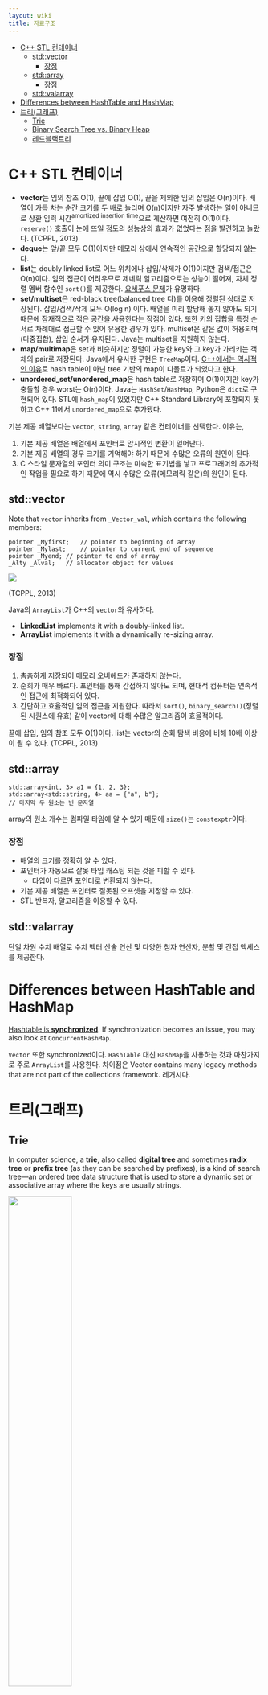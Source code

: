 ```yaml
---
layout: wiki 
title: 자료구조
---
```


<!-- TOC -->

- [C++ STL 컨테이너](#c-stl-컨테이너)
    - [std::vector](#stdvector)
        - [장점](#장점)
    - [std::array](#stdarray)
        - [장점](#장점-1)
    - [std::valarray](#stdvalarray)
- [Differences between HashTable and HashMap](#differences-between-hashtable-and-hashmap)
- [트리(그래프)](#트리그래프)
    - [Trie](#trie)
    - [Binary Search Tree vs. Binary Heap](#binary-search-tree-vs-binary-heap)
    - [레드블랙트리](#레드블랙트리)

<!-- /TOC -->

# C++ STL 컨테이너
- **vector**는 임의 참조 O(1), 끝에 삽입 O(1), 끝을 제외한 임의 삽입은 O(n)이다. 배열이 가득 차는 순간 크기를 두 배로 늘리며 O(n)이지만 자주 발생하는 일이 아니므로 상환 입력 시간<sup>amortized insertion time</sup>으로 계산하면 여전히 O(1)이다.   
`reserve()` 호출이 눈에 뜨일 정도의 성능상의 효과가 없었다는 점을 발견하고 놀랐다. (TCPPL, 2013)
- **deque**는 앞/끝 모두 O(1)이지만 메모리 상에서 연속적인 공간으로 할당되지 않는다.
- **list**는 doubly linked list로 어느 위치에나 삽입/삭제가 O(1)이지만 검색/접근은 O(n)이다. 임의 접근이 어려우므로 제네릭 알고리즘으로는 성능이 떨어져, 자체 정렬 멤버 함수인 `sort()`를 제공한다. [요세푸스 문제](http://www.cplusplus.com/forum/beginner/113281/)가 유명하다.
- **set/multiset**은 red-black tree(balanced tree 다)를 이용해 정렬된 상태로 저장된다. 삽입/검색/삭제 모두 O(log n) 이다. 배열을 미리 할당해 놓지 않아도 되기 때문에 잠재적으로 적은 공간을 사용한다는 장점이 있다. 또한 키의 집합을 특정 순서로 차례대로 접근할 수 있어 유용한 경우가 있다. multiset은 같은 값이 허용되며(다중집합), 삽입 순서가 유지된다. Java는 multiset을 지원하지 않는다.
- **map/multimap**은 set과 비슷하지만 정렬이 가능한 key와 그 key가 가리키는 객체의 pair로 저장된다. Java에서 유사한 구현은 `TreeMap`이다. [C++에서는 역사적인 이유](https://stackoverflow.com/a/22666011/3513266)로 hash table이 아닌 tree 기반의 map이 디폴트가 되었다고 한다.
- **unordered_set/unordered_map**은 hash table로 저장하며 O(1)이지만 key가 충돌할 경우 worst는 O(n)이다. Java는 `HashSet`/`HashMap`, Python은 `dict`로 구현되어 있다. STL에 `hash_map`이 있었지만 C++ Standard Library에 포함되지 못하고 C++ 11에서 `unordered_map`으로 추가됐다. 

기본 제공 배열보다는 `vector`, `string`, `array` 같은 컨테이너를 선택한다. 이유는,
1. 기본 제공 배열은 배열에서 포인터로 암시적인 변환이 일어난다.
1. 기본 제공 배열의 경우 크기를 기억해야 하기 때문에 수많은 오류의 원인이 된다.
1. C 스타일 문자열의 포인터 의미 구조는 미숙한 표기법을 낳고 프로그래머의 추가적인 작업을 필요로 하기 때문에 역시 수많은 오류(메모리릭 같은)의 원인이 된다.

## std::vector
Note that `vector` inherits from `_Vector_val`, which contains the following members:
```
pointer _Myfirst;   // pointer to beginning of array
pointer _Mylast;    // pointer to current end of sequence
pointer _Myend; // pointer to end of array
_Alty _Alval;   // allocator object for values
```

<img src="https://user-images.githubusercontent.com/1250095/35043117-a8ac8f26-fbce-11e7-8a1e-af351f134007.jpeg" />

(TCPPL, 2013)

Java의 `ArrayList`가 C++의 `vector`와 유사하다.
- **LinkedList** implements it with a doubly-linked list. 
- **ArrayList** implements it with a dynamically re-sizing array.

### 장점
1. 촘촘하게 저장되어 메모리 오버헤드가 존재하지 않는다.
1. 순회가 매우 빠르다. 포인터를 통해 간접하지 않아도 되며, 현대적 컴퓨터는 연속적인 접근에 최적화되어 있다.
1. 간단하고 효율적인 임의 접근을 지원한다. 따라서 `sort()`, `binary_search()`(정렬된 시퀀스에 유효) 같이 vector에 대해 수많은 알고리즘이 효율적이다.

끝에 삽입, 임의 참조 모두 O(1)이다. list는 vector의 순회 탐색 비용에 비해 10배 이상이 될 수 있다. (TCPPL, 2013)

## std::array
```
std::array<int, 3> a1 = {1, 2, 3};
std::array<std::string, 4> aa = {"a", b"};
// 마지막 두 원소는 빈 문자열
```

array의 원소 개수는 컴파일 타임에 알 수 있기 때문에 `size()`는 `constexptr`이다.

### 장점
* 배열의 크기를 정확히 알 수 있다.
* 포인터가 자동으로 잘못 타입 캐스팅 되는 것을 피할 수 있다.
    * 타입이 다르면 포인터로 변환되지 않는다.
* 기본 제공 배열은 포인터로 잘못된 오프셋을 지정할 수 있다.
* STL 반복자, 알고리즘을 이용할 수 있다.

## std::valarray
단일 차원 수치 배열로 수치 벡터 산술 연산 및 다양한 첨자 연산자, 분할 및 간접 액세스를 제공한다.

# Differences between HashTable and HashMap
[Hashtable is **synchronized**](https://stackoverflow.com/a/40878/3513266). If synchronization becomes an issue, you may also look at `ConcurrentHashMap`.

`Vector` 또한 synchronized이다. `HashTable` 대신 `HashMap`을 사용하는 것과 마찬가지로 주로 `ArrayList`를 사용한다. 차이점은 Vector contains many legacy methods that are not part of the collections framework. 레거시다.

# 트리(그래프)
## Trie
In computer science, a **trie**, also called **digital tree** and sometimes **radix tree** or **prefix tree** (as they can be searched by prefixes), is a kind of search tree—an ordered tree data structure that is used to store a dynamic set or associative array where the keys are usually strings.

<img width="50%" src="https://upload.wikimedia.org/wikipedia/commons/thumb/b/be/Trie_example.svg/500px-Trie_example.svg.png" />

## Binary Search Tree vs. Binary Heap
<img src="https://upload.wikimedia.org/wikipedia/commons/thumb/d/da/Binary_search_tree.svg/400px-Binary_search_tree.svg.png" width="50%" />

**BST** have average of O(log⁡ n) for insertion, deletion, and search. BST는 노드가 자식(child)의 왼쪽 보다 크고, 오른쪽 보다 작은 값으로 구성된다.

<img src="https://upload.wikimedia.org/wikipedia/commons/thumb/3/38/Max-Heap.svg/480px-Max-Heap.svg.png" width="50%" />

**Binary Heap** have average O(1) for findMin(MinHeap인 경우 root이므로 )/findMax(MaxHeap 경우) and O(log n) for insertion and deletion 또는 MinHeap일때 findMax는 마찬가지로 O(log n)이다. BST와 달리 child의 좌우 크기는 관계 없다.

Binary Heap는 Complete Binary Tree이며, 인덱스가 depth에 따라 일정하게 `1,2,4,8`개 순으로 필요하므로, 일반적으로 array로 표현된다.

**How is Binary Heap represented?**

- parent: `arr[(i-1)/2]`
- left child: `arr[(2*i)+1]`
- right child: `arr[(2*i)+2]`

**Operations on MinHeap:**
- 추가(O(log n)): 맨 마지막에 값을 추가하고 parent와 비교하여 작을수록 parent로 계속 swap하며 올린다.
- 삭제(O(log n)): 해당 자리에 MIN값을 추가하고 root까지 swap하며 올린다(decrease). root를 제거하고(즉, MIN 제거) 맨 마지막 값을 root에 둔다. 다시 child까지 swap하며 내린다(heapify). 만약 left child가 사라졌다면 root가 되었던 맨 마지막 값은 left child가 되어 다시 complete binary tree 형태가 된다. 즉, left에는 항상 빈 값이 없는 상태가 된다.

**Applications of Heaps:**
- Heap Sort
- Priority Queue
- Graph Algorithms: The priority queues are especially used in Graph Algorithms like Dijkstra’s Shortest Path and Prim’s Minimum Spanning Tree.
- K’th Largest Element in an array, Sort an almost sorted array, Merge K Sorted Arrays.

## 레드블랙트리
노드에 색을 부여하여 트리의 균형을 유지하며, 탐색, 삽입, 삭제 연산의 수행시간이 각각 O(logN)을 넘지 않는 매우 효율적인 자료구조다. 일반적인 레드블랙트리는 삽입이나 삭제를 수행할 때 트리의 균형을 유지하기 위해 상당히 많은 경우를 고려해야 한다는 단점이 있으며, 이에 따라 프로그램이 복잡해지고 그 길이도 증가한다. 그러나, 좌편향 레드블랙 <sup>Left-Learning Red-Black, LLRB</sup>트리는 삽입이나 삭제 시 고려해야 하는 경우의 수가 매우 작아서 프로그램의 길이도 일반 레드블랙트리 프로그램의 1/5 정도에 불과하다는 장점을 갖는다. 또한 LLRB 트리는 실제로 AVL 트리, 2-3 트리, 2-3-4 트리, 일반 레드블랙트리보다 우수한 성능을 갖는다. (파이썬과 함께하는 자료구조의 이해, 2018)